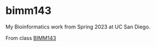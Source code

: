 # bimm143
My Bioinformatics work from Spring 2023 at UC San Diego.

From class [BIMM143](https://bioboot.github.io/bimm143_S23/)